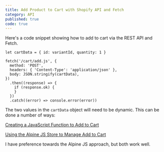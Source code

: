 ```yaml
---
title: Add Product to Cart with Shopify API and Fetch
category: API
published: true
code: true
---
```


Here's a code snippet showing how to add to cart via the REST API and Fetch.

```js[Add to cart with Shopify API and Fetch]
let cartData = { id: variantId, quantity: 1 }

fetch('/cart/add.js', {
  method: 'POST',
  headers: { 'Content-Type': 'application/json' },
  body: JSON.stringify(cartData),
})
  .then((response) => {
    if (response.ok) {
    }
  })
  .catch((error) => console.error(error))
```

The two values in the `cartData` object will need to be dynamic. This can be done a number of ways:

[Creating a JavaScript Function to Add to Cart](/shopify/javascript-add-to-cart-shopify-api)

[Using the Alpine JS Store to Manage Add to Cart](/shopify/alpine-add-to-cart-shopify-api)

I have preference towards the Alpine JS approach, but both work well.
